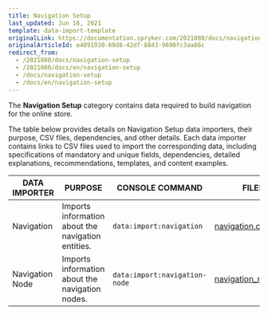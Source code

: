 ```yaml
---
title: Navigation Setup
last_updated: Jun 16, 2021
template: data-import-template
originalLink: https://documentation.spryker.com/2021080/docs/navigation-setup
originalArticleId: e4091930-69d8-42df-8843-9690fc3aa66c
redirect_from:
  - /2021080/docs/navigation-setup
  - /2021080/docs/en/navigation-setup
  - /docs/navigation-setup
  - /docs/en/navigation-setup
---
```


The **Navigation Setup** category contains data required to build navigation for the online store.

The table below provides details on Navigation Setup data importers, their purpose, CSV files, dependencies, and other details. Each data importer contains links to CSV files used to import the corresponding data, including specifications of mandatory and unique fields, dependencies, detailed explanations, recommendations, templates, and content examples.

| DATA IMPORTER | PURPOSE | CONSOLE COMMAND | FILES | DEPENDENCIES |
| --- | --- | --- | --- |--- |
| Navigation | Imports information about the navigation entities. |`data:import:navigation` | [navigation.csv](/docs/scos/dev/data-import/{{page.version}}/data-import-categories/navigation-setup/file-details-navigation.csv.html) |None |
| Navigation Node | Imports information about the navigation nodes. |`data:import:navigation-node` |[ navigation_node.csv](/docs/scos/dev/data-import/{{page.version}}/data-import-categories/navigation-setup/file-details-navigation-node.csv.html) | <ul><li>[navigation.csv](/docs/scos/dev/data-import/{{page.version}}/data-import-categories/navigation-setup/file-details-navigation.csv.html)</li><li>[glossary.csv](/docs/scos/dev/data-import/{{page.version}}/data-import-categories/commerce-setup/file-details-glossary.csv.html)</li></ul>|
